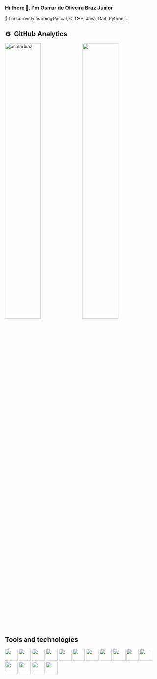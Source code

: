 ### Hi there 👋, I'm Osmar de Oliveira Braz Junior

🌱 I’m currently learning Pascal, C, C++, Java, Dart, Python, ...

<!--
**osmarbraz/osmarbraz** is a ✨ _special_ ✨ repository because its `README.md` (this file) appears on your GitHub profile.

Here are some ideas to get you started:

- 🔭 I’m currently working on ...
- 👯 I’m looking to collaborate on ...
- 🤔 I’m looking for help with ...
- 💬 Ask me about ...
- 📫 How to reach me: ...
- 😄 Pronouns: ...
- ⚡ Fun fact: ...
-->

## ⚙️ &nbsp;GitHub Analytics

<p>
    <img align="left" width="48%" src="https://github-readme-stats.vercel.app/api?username=osmarbraz&show_icons=true&locale=en&theme=dark" alt="osmarbraz" />
    &nbsp;
   <img align="rigth" width="48%" src="https://github-readme-stats.vercel.app/api/top-langs/?username=osmarbraz&layout=compact&hide_border=true&title_color=3CB371&text_color=3CB371&bg_color=0d1117" />
        
</p>

&nbsp;

## Tools and technologies
<!-- Link para os icones: https://devicon.dev/ -->
<p>
    <img src="https://cdn.jsdelivr.net/gh/devicons/devicon/icons/windows8/windows8-original.svg" width="40" height="40"/> 
    <img src="https://cdn.jsdelivr.net/gh/devicons/devicon/icons/msdos/msdos-original.svg" width="40" height="40"/> 
    <img src="https://cdn.jsdelivr.net/gh/devicons/devicon/icons/linux/linux-original.svg" width="40" height="40"/> 
    <img src="https://cdn.jsdelivr.net/gh/devicons/devicon/icons/java/java-original-wordmark.svg" width="40" height="40"/> 
    <img src="https://cdn.jsdelivr.net/gh/devicons/devicon/icons/python/python-plain-wordmark.svg" width="40" height="40"/> 
    <img src="https://cdn.jsdelivr.net/gh/devicons/devicon/icons/cplusplus/cplusplus-original.svg" width="40" height="40"/>  
    <img src="https://cdn.jsdelivr.net/gh/devicons/devicon/icons/android/android-original-wordmark.svg" width="40" height="40"/> 
    <img src="https://cdn.jsdelivr.net/gh/devicons/devicon/icons/dart/dart-original-wordmark.svg" width="40" height="40"/> 
    <img src="https://cdn.jsdelivr.net/gh/devicons/devicon/icons/arduino/arduino-original-wordmark.svg" width="40" height="40"/>           
    <img src="https://cdn.jsdelivr.net/gh/devicons/devicon/icons/git/git-original.svg" width="40" height="40"/> 
    <img src="https://cdn.jsdelivr.net/gh/devicons/devicon/icons/github/github-original-wordmark.svg" width="40" height="40"/> 
    <img src="https://cdn.jsdelivr.net/gh/devicons/devicon/icons/vscode/vscode-original-wordmark.svg" width="40" height="40"/> 
    <img src="https://cdn.jsdelivr.net/gh/devicons/devicon/icons/androidstudio/androidstudio-original-wordmark.svg" width="40" height="40"/>           
    <img src="https://cdn.jsdelivr.net/gh/devicons/devicon/icons/docker/docker-original-wordmark.svg" width="40" height="40"/> 
    <img src="https://cdn.jsdelivr.net/gh/devicons/devicon/icons/tomcat/tomcat-original-wordmark.svg" width="40" height="40"/>
</p>          
          
          
          
          
          
          
          

          

